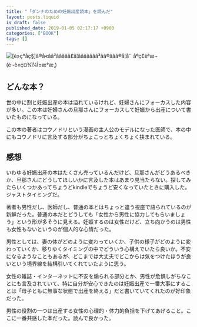 ```yaml
---
title: "「ダンナのための妊娠出産読本」を読んだ"
layout: posts.liquid
is_draft: false
published_date: 2019-01-05 02:17:17 +0900
categories: ["BOOK"]
tags: []
---
```


![[è»ç°åç§]ã®å«ãã³ããããã£ã¦ããããããã³ãã®ããã®å¦å¨ åºç£èª­æ¬ (è¬è«ç¤¾ï¼Î±æ°æ¸)](https://images-fe.ssl-images-amazon.com/images/I/51BxSCNOSNL.jpg)

## どんな本？
世の中に割と妊娠出産の本は溢れているけれど、妊婦さんにフォーカスした内容が多い。この本は妊婦さんの旦那さんにフォーカスして妊娠から出産について書いたものになっている。

この本の著者はコウノドリという漫画の主人公のモデルになった医師で、本の中にもコウノドリに言及する部分がちょこっとちょくちょく挟まれている。

## 感想
いわゆる妊娠出産の本はたくさん売っているんだけど、旦那さんがどうあるべきか、旦那さんにどうしてほしいかに言及した本はあまり見当たらない。探してみたらいくつかあってちょうどkindleでちょうど安くなっていたときに購入した。ジャストタイミングだ。

著者も男性だし、医師だし、普通の本とはちょっと違う視座で語られているのが新鮮だった。普通の本だとどうしても「女性から男性に協力してもらいましょう」という形が多そうに見える。妊娠するのは女性だけど、立ち向かうのは男性も女性もないというのが個人的な心情だった。

男性としては、妻の体がどのように変わっていくか、子供の様子がどのように変わっていくか、移りゆくタイミングの中でどういう心構えでいたら良いか。不安になるようなこともあるが、どこまでは大丈夫でどこからは気をつけたほうが良いという境界線を結構引いてくれていたように思う。

女性の雑誌・インターネットに不安を煽られる部分とか、男性が危惧しがちなことにも言及されていて、特に自分が安心できたのは妊娠出産で一番大事にすることは「母子ともに無事な状態で出産を終える」だと書いていてくれたのが好印象だった。

男性の役割の一つは出産する女性の心理的・体力的負担を下げてあげること。ここに一番共感した本だった。読んで良かった。


